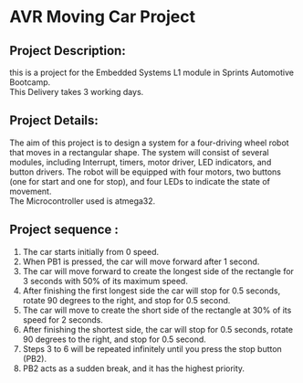 # AVR Moving Car Project
## Project Description:
this is a project for the Embedded Systems L1 module in Sprints Automotive Bootcamp.<br />
This Delivery takes 3 working days.<br />
## Project Details:
The aim of this project is to design a system for a four-driving wheel robot that moves in a rectangular shape. The system will consist of several modules, including Interrupt, timers, motor driver, LED indicators, and button drivers. The robot will be equipped with four motors, two buttons (one for start and one for stop), and four LEDs to indicate the state of movement.<br />
The Microcontroller used is atmega32.
## Project sequence :
1. The car starts initially from 0 speed.
2. When PB1 is pressed, the car will move forward after 1 second.
3. The car will move forward to create the longest side of the rectangle for 3 seconds with 50% of its maximum speed.<br />
4. After finishing the first longest side the car will stop for 0.5 seconds, rotate 90 degrees to the right, and stop for 0.5 second.<br />
5. The car will move to create the short side of the rectangle at 30% of its speed for 2 seconds.<br />
6. After finishing the shortest side, the car will stop for 0.5 seconds, rotate 90 degrees to the right, and stop for 0.5 second.<br />
7. Steps 3 to 6 will be repeated infinitely until you press the stop button (PB2).<br />
8. PB2 acts as a sudden break, and it has the highest priority.<br />

